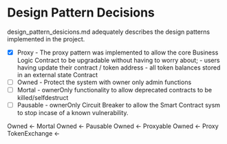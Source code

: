 # Design Pattern Decisions

design_pattern_desicions.md adequately describes the design patterns implemented in the project.

- [x] Proxy - The proxy pattern was implemented to allow the core Business Logic Contract to be upgradable without having to worry about; - users having update their contract / token address - all token balances stored in an external state Contract
- [ ] Owned - Protect the system with owner only admin functions
- [ ] Mortal - ownerOnly functionality to allow deprecated contracts to be killed/selfdestruct
- [ ] Pausable - ownerOnly Circuit Breaker to allow the Smart Contract sysm to stop incase of a known vulnerability.

Owned <- Mortal
Owned <- Pausable
Owned <- Proxyable
Owned <- Proxy
TokenExchange <-

